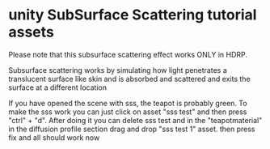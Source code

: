# unity SubSurface Scattering tutorial assets
Please note that this subsurface scattering effect works ONLY in HDRP.

Subsurface scattering works by simulating how light penetrates a translucent surface like skin and is absorbed and scattered and exits the surface at a different location

If you have opened the scene with sss, the teapot is probably green. To make the sss work you can just click on asset "sss test" and then press "ctrl" + "d". After doing it you can delete sss test and in the "teapotmaterial" in the diffusion profile section drag and drop "sss test 1" asset. then press fix and all should work now
